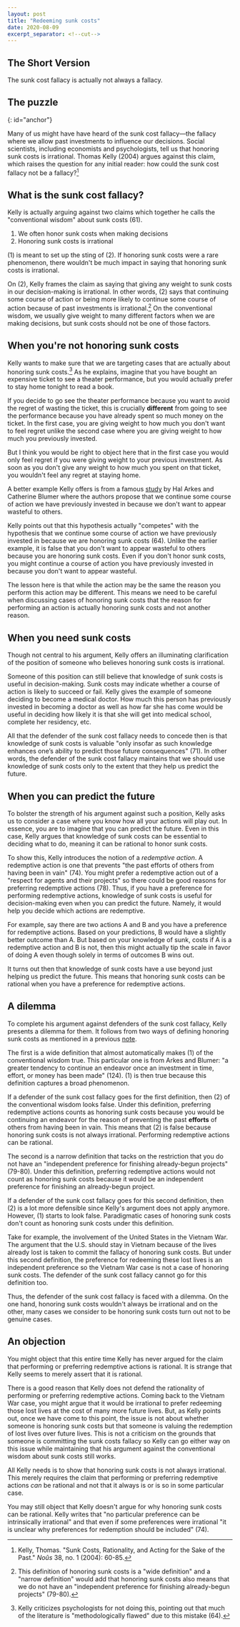 ```yaml
---
layout: post
title: "Redeeming sunk costs"
date: 2020-08-09
excerpt_separator: <!--cut-->
---
```


## The Short Version
The sunk cost fallacy is actually not always a fallacy.

<!--cut-->

## The puzzle
{: id="anchor"}

Many of us might have have heard of the sunk cost fallacy—the fallacy where we
allow past investments to influence our decisions. Social scientists, including
economists and psychologists, tell us that honoring sunk costs is irrational.
Thomas Kelly (2004) argues against this claim, which raises the question for any
initial reader: how could the sunk cost fallacy not be a fallacy?[^paper]

[^paper]: Kelly, Thomas. "Sunk Costs, Rationality, and Acting for the Sake of the Past." *Noûs* 38, no. 1 (2004): 60-85.

## What is the sunk cost fallacy?

Kelly is actually arguing against two claims which together he calls the
"conventional wisdom" about sunk costs (61).

1. We often honor sunk costs when making decisions
2. Honoring sunk costs is irrational

(1) is meant to set up the sting of (2). If honoring sunk costs were a rare
phenomenon, there wouldn't be much impact in saying that honoring sunk costs
is irrational.

On (2), Kelly frames the claim as saying that giving any weight to sunk costs in
our decision-making is irrational. In other words, (2) says that continuing some
course of action or being more likely to continue some course of action because
of past investments is irrational.[^def] On the conventional wisdom, we usually
give weight to many different factors when we are making decisions, but sunk
costs should not be one of those factors.

[^def]: This definition of honoring sunk costs is a "wide definition" and a "narrow definition" would add that honoring sunk costs also means that we do not have an "independent preference for finishing already-begun projects" (79-80).

## When you're not honoring sunk costs

Kelly wants to make sure that we are targeting cases that are actually about
honoring sunk costs.[^dig] As he explains, imagine that you have bought an
expensive ticket to see a theater performance, but you would actually prefer to
stay home tonight to read a book.

[^dig]: Kelly criticizes psychologists for not doing this, pointing out that much of the literature is "methodologically flawed" due to this mistake (64).

If you decide to go see the theater performance because you want to avoid the
regret of wasting the ticket, this is crucially **different** from going to see
the performance because you have already spent so much money on the ticket. In
the first case, you are giving weight to how much you don't want to feel regret
unlike the second case where you are giving weight to how much you previously
invested.

But I think you would be right to object here that in the first case you would
only feel regret if you were giving weight to your previous investment. As soon
as you don't give any weight to how much you spent on that ticket, you wouldn't
feel any regret at staying home.

A better example Kelly offers is from a famous
[study](https://doi.org/10.1016/0749-5978(85)90049-4) by Hal Arkes and Catherine
Blumer where the authors propose that we continue some course of action we have
previously invested in because we don't want to appear wasteful to others.

Kelly points out that this hypothesis actually "competes" with the hypothesis
that we continue some course of action we have previously invested in because we
are honoring sunk costs (64). Unlike the earlier example, it is false that you
don't want to appear wasteful to others because you are honoring sunk costs.
Even if you don't honor sunk costs, you might continue a course of action you
have previously invested in because you don't want to appear wasteful.

The lesson here is that while the action may be the same the reason you perform
this action may be different. This means we need to be careful when discussing
cases of honoring sunk costs that the reason for performing an action is
actually honoring sunk costs and not another reason.

## When you need sunk costs

Though not central to his argument, Kelly offers an illuminating clarification
of the position of someone who believes honoring sunk costs is irrational.

Someone of this position can still believe that knowledge of sunk costs is
useful in decision-making. Sunk costs may indicate whether a course of action is
likely to succeed or fail. Kelly gives the example of someone deciding to become
a medical doctor. How much this person has previously invested in becoming a
doctor as well as how far she has come would be useful in deciding how likely it
is that she will get into medical school, complete her residency, etc.

All that the defender of the sunk cost fallacy needs to concede then is that
knowledge of sunk costs is valuable "only insofar as such knowledge enhances
one’s ability to predict those future consequences" (71). In other words, the
defender of the sunk cost fallacy maintains that we should use knowledge of sunk
costs only to the extent that they help us predict the future.

## When you can predict the future

To bolster the strength of his argument against such a position, Kelly asks us
to consider a case where you know how all your actions will play out. In
essence, you are to imagine that you can predict the future. Even in this case,
Kelly argues that knowledge of sunk costs can be essential to deciding what to
do, meaning it can be rational to honor sunk costs.

To show this, Kelly introduces the notion of a *redemptive action*. A redemptive
action is one that prevents "the past efforts of others from having been in
vain" (74). You might prefer a redemptive action out of a "respect for agents
and their projects" so there could be good reasons for preferring redemptive
actions (78). Thus, if you have a preference for performing redemptive actions,
knowledge of sunk costs is useful for decision-making even when you can predict
the future. Namely, it would help you decide which actions are redemptive.

For example, say there are two actions A and B and you have a preference for
redemptive actions. Based on your predictions, B would have a slightly better
outcome than A. But based on your knowledge of sunk, costs if A is a redemptive
action and B is not, then this might actually tip the scale in favor of doing A
even though solely in terms of outcomes B wins out.

It turns out then that knowledge of sunk costs have a use beyond just
helping us predict the future. This means that honoring sunk costs can be
rational when you have a preference for redemptive actions.

## A dilemma

To complete his argument against defenders of the sunk cost fallacy, Kelly
presents a dilemma for them. It follows from two ways of defining honoring
sunk costs as mentioned in a previous [note](#fn:def).

The first is a wide definition that almost automatically makes (1) of the
conventional wisdom true. This particular one is from Arkes and Blumer: "a
greater tendency to continue an endeavor once an investment in time, effort, or
money has been made" (124). (1) is then true because this definition captures
a broad phenomenon.

If a defender of the sunk cost fallacy goes for the first definition, then (2)
of the conventional wisdom looks false. Under this definition, preferring
redemptive actions counts as honoring sunk costs because you would be continuing
an endeavor for the reason of preventing the past **efforts** of others from
having been in vain. This means that (2) is false because honoring sunk costs is
not always irrational. Performing redemptive actions can be rational.

The second is a narrow definition that tacks on the restriction that you do not
have an "independent preference for finishing already-begun projects" (79-80).
Under this definition, preferring redemptive actions would not count as
honoring sunk costs because it would be an independent preference for finishing
an already-begun project.

If a defender of the sunk cost fallacy goes for this second definition, then (2)
is a lot more defensible since Kelly's argument does not apply anymore. However,
(1) starts to look false. Paradigmatic cases of honoring sunk costs don't count
as honoring sunk costs under this definition.

Take for example, the involvement of the United States in the Vietnam War. The
argument that the U.S. should stay in Vietnam because of the lives already lost
is taken to commit the fallacy of honoring sunk costs. But under this second
definition, the preference for redeeming these lost lives is an independent
preference so the Vietnam War case is not a case of honoring sunk costs. The
defender of the sunk cost fallacy cannot go for this definition too.

Thus, the defender of the sunk cost fallacy is faced with a dilemma. On the one
hand, honoring sunk costs wouldn't always be irrational and on the other, many
cases we consider to be honoring sunk costs turn out not to be genuine
cases.

## An objection

You might object that this entire time Kelly has never argued for the claim that
performing or preferring redemptive actions is rational. It is strange that
Kelly seems to merely assert that it is rational.

There is a good reason that Kelly does not defend the rationality of performing
or preferring redemptive actions. Coming back to the Vietnam War case, you might
argue that it would be irrational to prefer redeeming those lost lives at the
cost of many more future lives. But, as Kelly points out, once we have come to
this point, the issue is not about whether someone is honoring sunk costs but
that someone is valuing the redemption of lost lives over future lives. This is
not a criticism on the grounds that someone is committing the sunk costs
fallacy so Kelly can go either way on this issue while maintaining that his
argument against the conventional wisdom about sunk costs still works.

All Kelly needs is to show that honoring sunk costs is not always irrational.
This merely requires the claim that performing or preferring redemptive actions
*can* be rational and not that it always is or is so in some particular case.

You may still object that Kelly doesn't argue for why honoring sunk costs can be
rational. Kelly writes that "no particular preference can be intrinsically
irrational" and that even if some preferences were irrational "it is unclear why
preferences for redemption should be included" (74).
